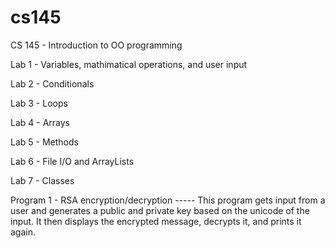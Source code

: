 # cs145
CS 145 - Introduction to OO programming

Lab 1 - Variables, mathimatical operations, and user input

Lab 2 - Conditionals

Lab 3 - Loops

Lab 4 - Arrays

Lab 5 - Methods

Lab 6 - File I/O and ArrayLists

Lab 7 - Classes



Program 1 - RSA encryption/decryption ----- This program gets input from a user and generates a public and private key based on the unicode of the input. It then displays the encrypted message, decrypts it, and prints it again.
  
